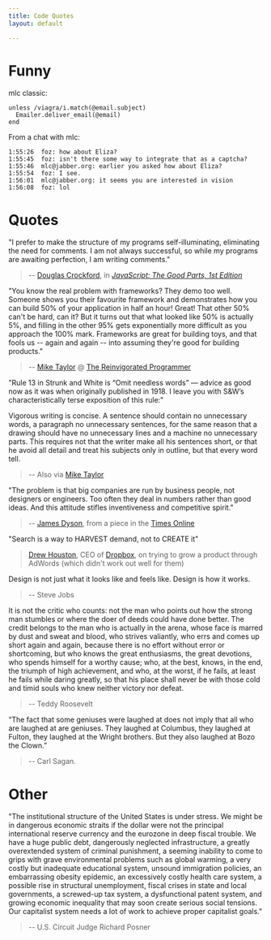 ```yaml
---
title: Code Quotes
layout: default

---
```


# Funny

mlc classic:

	unless /viagra/i.match(@email.subject)
	  Emailer.deliver_email(@email)
	end

From a chat with mlc:

	1:55:26  foz: how about Eliza?
	1:55:45  foz: isn't there some way to integrate that as a captcha?
	1:55:46  mlc@jabber.org: earlier you asked how about Eliza?
	1:55:54  foz: I see.
	1:56:01  mlc@jabber.org: it seems you are interested in vision
	1:56:08  foz: lol
	
# Quotes

"I prefer to make the structure of my programs self-illuminating, eliminating the need for comments. I am not always successful, so while my programs are awaiting perfection, I am writing comments." 

> -- [Douglas Crockford](http://www.crockford.com), in [_JavaScript: The Good Parts, 1st Edition_](http://oreilly.com/catalog/9780596517748)

"You know the real problem with frameworks?  They demo too well.  Someone shows you their favourite framework and demonstrates how you can build 50% of your application in half an hour!  Great!  That other 50% can't be hard, can it?  But it turns out that what looked like 50% is actually 5%, and filling in the other 95% gets exponentially more difficult as you approach the 100% mark.  Frameworks are great for building toys, and that fools us -- again and again -- into assuming they're good for building products." 

> -- [Mike Taylor](http://reprog.wordpress.com/about/) @ [The Reinvigorated Programmer](http://reprog.wordpress.com/2010/03/04/whatever-happened-to-programming-redux-it-may-not-be-as-bad-as-all-that/)

"Rule 13 in Strunk and White is “Omit needless words” — advice as good now as it was when originally published in 1918.  I leave you with S&W’s characteristically terse exposition of this rule:"

Vigorous writing is concise. A sentence should contain no unnecessary words, a paragraph no unnecessary sentences, for the same reason that a drawing should have no unnecessary lines and a machine no unnecessary parts. This requires not that the writer make all his sentences short, or that he avoid all detail and treat his subjects only in outline, but that every word tell.

> -- Also via [Mike Taylor](http://reprog.wordpress.com/)

"The problem is that big companies are run by business people, not designers or engineers. Too often they deal in numbers rather than good ideas. And this attitude stifles inventiveness and competitive spirit."

> -- [James Dyson](http://en.wikipedia.org/wiki/James_Dyson), from a piece in the [Times Online](http://www.timesonline.co.uk/tol/news/science/article7084570.ece)

"Search is a way to HARVEST demand, not to CREATE it"

> [Drew Houston](http://www.slideshare.net/gueste94e4c/dropbox-startup-lessons-learned-3836587), CEO of  [Dropbox](http://getdropbox.com), on trying to grow a product through AdWords (which didn't work out well for them)


Design is not just what it looks like and feels like. Design is how it works.

> -- Steve Jobs

It is not the critic who counts: not the man who points out how the strong man stumbles or where the doer of deeds could have done better. The credit belongs to the man who is actually in the arena, whose face is marred by dust and sweat and blood, who strives valiantly, who errs and comes up short again and again, because there is no effort without error or shortcoming, but who knows the great enthusiasms, the great devotions, who spends himself for a worthy cause; who, at the best, knows, in the end, the triumph of high achievement, and who, at the worst, if he fails, at least he fails while daring greatly, so that his place shall never be with those cold and timid souls who knew neither victory nor defeat.

> -- Teddy Roosevelt

“The fact that some geniuses were laughed at does not imply that all who are laughed at are geniuses. They laughed at Columbus, they laughed at Fulton, they laughed at the Wright brothers. But they also laughed at Bozo the Clown.” 

> -- Carl Sagan.


# Other

"The institutional structure of the United States is under stress. We might be in dangerous economic straits if the dollar were not the principal international reserve currency and the eurozone in deep fiscal trouble. We have a huge public debt, dangerously neglected infrastructure, a greatly overextended system of criminal punishment, a seeming inability to come to grips with grave environmental problems such as global warming, a very costly but inadequate educational system, unsound immigration policies, an embarrassing obesity epidemic, an excessively costly health care system, a possible rise in structural unemployment, fiscal crises in state and local governments, a screwed-up tax system, a dysfunctional patent system, and growing economic inequality that may soon create serious social tensions. Our capitalist system needs a lot of work to achieve proper capitalist goals."

> -- U.S. Circuit Judge Richard Posner


